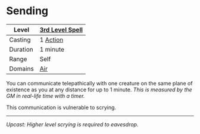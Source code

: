 # Sending

| Level    | [3rd Level Spell](3rd%20Level%20Spells.md)        |
| -------- | --------------------------------------------------- |
| Casting  | 1 [Action](../../../../Game%20Procedures/Core%20Procedures/Action.md) |
| Duration | 1 minute                                            |
| Range    | Self                                                |
| Domains  | [Air](../../Spell%20Domains/Air.md)              |

You can communicate telepathically with one creature on the same plane of existence as you at any distance for up to 1 minute. *This is measured by the GM in real-life time with a timer.*

This communication is vulnerable to scrying.

---
*Upcast: Higher level scrying is required to eavesdrop.*
